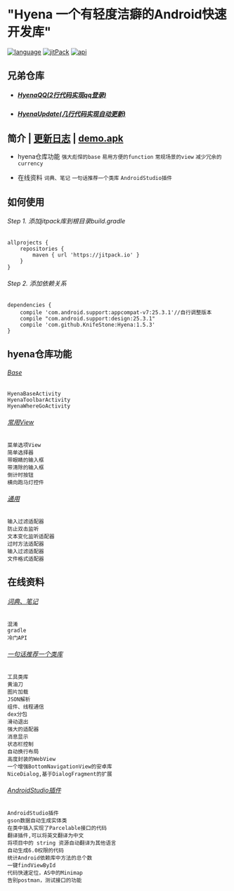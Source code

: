 # "Hyena 一个有轻度洁癖的Android快速开发库"

[![language][languageSvg]]() [![jitPack][jitPackSvg]][jitPack] [![api][apiSvg]][api]

## 兄弟仓库

* ##### [HyenaQQ(2行代码实现qq登录)][HyenaQQ]
* ##### [HyenaUpdate(几行代码实现自动更新)][HyenaUpdate]

## 简介 | [更新日志][UpdateLog.md] | [demo.apk][蒲公英下载地址]

* hyena仓库功能
`强大彪悍的base`
`易用方便的function`
`常规场景的view`
`减少冗余的currency`

* 在线资料
`词典、笔记`
`一句话推荐一个类库`
`AndroidStudio插件`

## 如何使用

###### Step 1. 添加jitpack库到根目录build.gradle

```
allprojects {
    repositories {
        maven { url 'https://jitpack.io' }
    }
}
```

###### Step 2. 添加依赖关系

```
dependencies {
    compile 'com.android.support:appcompat-v7:25.3.1'//自行调整版本
    compile "com.android.support:design:25.3.1"
    compile 'com.github.KnifeStone:Hyena:1.5.3'
}
```

## hyena仓库功能

###### [Base][Base.md]

```
HyenaBaseActivity
HyenaToolbarActivity
HyenaWhereGoActivity
```

###### [常用View][Views.md]

```
菜单选项View
简单选择器
带眼睛的输入框
带清除的输入框
倒计时按钮
横向跑马灯控件
```

###### [通用][Currency.md]

```
输入过滤适配器
防止双击监听
文本变化监听适配器
过时方法适配器
输入过滤适配器
文件格式适配器
```

## 在线资料

###### [词典、笔记][Note.md]

```
混淆
gradle
冷门API
```

###### [一句话推荐一个类库][Library.md]

```
工具类库
黄油刀
图片加载
JSON解析
组件、线程通信
dex分包
滑动退出
强大的适配器
消息显示
状态栏控制
自动换行布局
高度封装的WebView
一个增强BottomNavigationView的安卓库
NiceDialog,基于DialogFragment的扩展
```

###### [AndroidStudio插件][Plug.md]

```
AndroidStudio插件
gson数据自动生成实体类
在类中插入实现了Parcelable接口的代码
翻译插件,可以将英文翻译为中文
将项目中的 string 资源自动翻译为其他语言
自动生成6.0权限的代码
统计Android依赖库中方法的总个数
一键findViewById
代码快速定位，AS中的Minimap
告别postman，测试接口的功能
```

[languageSvg]:https://img.shields.io/badge/language-java-blue.svg
[jitPackSvg]:https://jitpack.io/v/KnifeStone/Hyena.svg
[jitPack]:https://jitpack.io/#KnifeStone/Hyena
[apiSvg]: https://img.shields.io/badge/API-15+-blue.svg
[api]: https://android-arsenal.com/api?level=15

[HyenaQQ]:https://github.com/KnifeStone/HyenaQQ
[HyenaUpdate]:https://github.com/KnifeStone/HyenaUpdate
[Hyena]:https://github.com/KnifeStone/Hyena
[蒲公英下载地址]:https://www.pgyer.com/72qN

[Base.md]:https://github.com/KnifeStone/Hyena/blob/master/wikis/catalog/Base.md
[Views.md]:https://github.com/KnifeStone/Hyena/blob/master/wikis/catalog/Views.md
[Currency.md]:https://github.com/KnifeStone/Hyena/blob/master/wikis/catalog/Currency.md
[Note.md]:https://github.com/KnifeStone/Hyena/blob/master/wikis/catalog/Note.md
[Library.md]:https://github.com/KnifeStone/Hyena/blob/master/wikis/catalog/Library.md
[Plug.md]:https://github.com/KnifeStone/Hyena/blob/master/wikis/catalog/Plug.md

[Hyena.jpg]:https://github.com/KnifeStone/Hyena/blob/master/images/Hyena.jpg
[UpdateLog.md]: https://github.com/KnifeStone/Hyena/blob/master/UpdateLog.md

[HyenaActivity.md]:https://github.com/KnifeStone/Hyena/blob/master/wikis/HyenaActivity.md
[HyenaBaseActivity.md]:https://github.com/KnifeStone/Hyena/blob/master/wikis/HyenaBaseActivity.md


